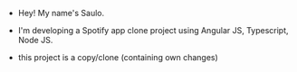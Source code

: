 - Hey! My name's Saulo. 

- I'm developing a Spotify app clone project using Angular JS, Typescript, Node JS.
  
- this project is a copy/clone (containing own changes)
